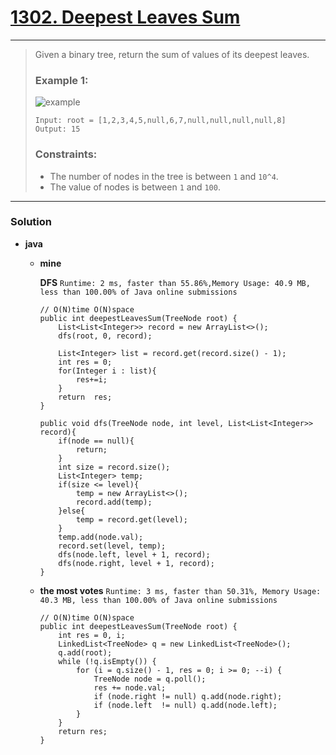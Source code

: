 # [1302. Deepest Leaves Sum](https://leetcode.com/problems/deepest-leaves-sum/)
---

> Given a binary tree, return the sum of values of its deepest leaves.
>
> ### Example 1:
> ![example](https://assets.leetcode.com/uploads/2019/07/31/1483_ex1.png)
> ```
> Input: root = [1,2,3,4,5,null,6,7,null,null,null,null,8]
> Output: 15
> ```
>
> ### Constraints:
> * The number of nodes in the tree is between `1` and `10^4`.
> * The value of nodes is between `1` and `100`.

---

### Solution
* **java**
  * **mine**
    
    **DFS** `Runtime: 2 ms, faster than 55.86%,Memory Usage: 40.9 MB, less than 100.00% of Java online submissions`
    ```
    // O(N)time O(N)space
    public int deepestLeavesSum(TreeNode root) {
        List<List<Integer>> record = new ArrayList<>();
        dfs(root, 0, record);
        
        List<Integer> list = record.get(record.size() - 1);
        int res = 0;
        for(Integer i : list){
            res+=i;
        }
        return  res;
    }
    
    public void dfs(TreeNode node, int level, List<List<Integer>> record){
        if(node == null){
            return;
        }
        int size = record.size();
        List<Integer> temp;
        if(size <= level){
            temp = new ArrayList<>();
            record.add(temp);
        }else{
            temp = record.get(level);
        }
        temp.add(node.val);
        record.set(level, temp);
        dfs(node.left, level + 1, record);
        dfs(node.right, level + 1, record);
    }
    ```
    
  * **the most votes** `Runtime: 3 ms, faster than 50.31%, Memory Usage: 40.3 MB, less than 100.00% of Java online submissions`
    ```
    // O(N)time O(N)space
    public int deepestLeavesSum(TreeNode root) {
        int res = 0, i;
        LinkedList<TreeNode> q = new LinkedList<TreeNode>();
        q.add(root);
        while (!q.isEmpty()) {
            for (i = q.size() - 1, res = 0; i >= 0; --i) {
                TreeNode node = q.poll();
                res += node.val;
                if (node.right != null) q.add(node.right);
                if (node.left  != null) q.add(node.left);
            }
        }
        return res;
    }
    ```
    
